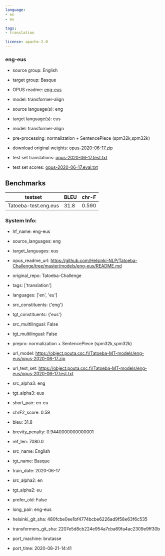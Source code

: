 ```yaml
---
language: 
- en
- eu

tags:
- translation

license: apache-2.0
---
```


### eng-eus

* source group: English 
* target group: Basque 
*  OPUS readme: [eng-eus](https://github.com/Helsinki-NLP/Tatoeba-Challenge/tree/master/models/eng-eus/README.md)

*  model: transformer-align
* source language(s): eng
* target language(s): eus
* model: transformer-align
* pre-processing: normalization + SentencePiece (spm32k,spm32k)
* download original weights: [opus-2020-06-17.zip](https://object.pouta.csc.fi/Tatoeba-MT-models/eng-eus/opus-2020-06-17.zip)
* test set translations: [opus-2020-06-17.test.txt](https://object.pouta.csc.fi/Tatoeba-MT-models/eng-eus/opus-2020-06-17.test.txt)
* test set scores: [opus-2020-06-17.eval.txt](https://object.pouta.csc.fi/Tatoeba-MT-models/eng-eus/opus-2020-06-17.eval.txt)

## Benchmarks

| testset               | BLEU  | chr-F |
|-----------------------|-------|-------|
| Tatoeba-test.eng.eus 	| 31.8 	| 0.590 |


### System Info: 
- hf_name: eng-eus

- source_languages: eng

- target_languages: eus

- opus_readme_url: https://github.com/Helsinki-NLP/Tatoeba-Challenge/tree/master/models/eng-eus/README.md

- original_repo: Tatoeba-Challenge

- tags: ['translation']

- languages: ['en', 'eu']

- src_constituents: {'eng'}

- tgt_constituents: {'eus'}

- src_multilingual: False

- tgt_multilingual: False

- prepro:  normalization + SentencePiece (spm32k,spm32k)

- url_model: https://object.pouta.csc.fi/Tatoeba-MT-models/eng-eus/opus-2020-06-17.zip

- url_test_set: https://object.pouta.csc.fi/Tatoeba-MT-models/eng-eus/opus-2020-06-17.test.txt

- src_alpha3: eng

- tgt_alpha3: eus

- short_pair: en-eu

- chrF2_score: 0.59

- bleu: 31.8

- brevity_penalty: 0.9440000000000001

- ref_len: 7080.0

- src_name: English

- tgt_name: Basque

- train_date: 2020-06-17

- src_alpha2: en

- tgt_alpha2: eu

- prefer_old: False

- long_pair: eng-eus

- helsinki_git_sha: 480fcbe0ee1bf4774bcbe6226ad9f58e63f6c535

- transformers_git_sha: 2207e5d8cb224e954a7cba69fa4ac2309e9ff30b

- port_machine: brutasse

- port_time: 2020-08-21-14:41